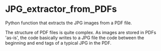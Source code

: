 # JPG_extractor_from_PDFs
Python function that extracts the JPG images from a PDF file. 

The structure of PDF files is quite complex. As images are stored in PDFs 'as-is', the code basically writes to a JPG file the code between
the beginning and end tags of a typical JPG in the PDF. 
